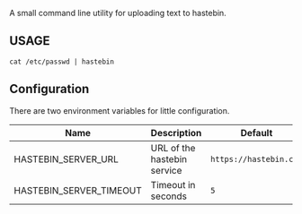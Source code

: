 A small command line utility for uploading text to hastebin.

## USAGE

```
cat /etc/passwd | hastebin
```

## Configuration

There are two environment variables for little configuration.

| Name                      | Description                 | Default                |
|---------------------------|-----------------------------|------------------------|
| HASTEBIN\_SERVER\_URL     | URL of the hastebin service | `https://hastebin.com` |
| HASTEBIN\_SERVER\_TIMEOUT | Timeout in seconds          | `5`                    |
